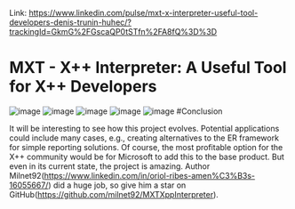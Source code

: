 Link:
https://www.linkedin.com/pulse/mxt-x-interpreter-useful-tool-developers-denis-trunin-huhec/?trackingId=GkmG%2FGscaQP0tSTfn%2FA8fQ%3D%3D

# MXT - X++ Interpreter: A Useful Tool for X++ Developers
![image](https://github.com/user-attachments/assets/9ad6c183-f1c3-4fbc-88d0-a668ec7754fa)
![image](https://github.com/user-attachments/assets/274a621c-5525-4e42-8fe8-ebcd26d2c0ec)
![image](https://github.com/user-attachments/assets/a7ab01b5-b97b-4a34-a4cd-1870d412a8d8)
![image](https://github.com/user-attachments/assets/599eec25-c800-4ac4-9dc4-ab3b84ac5d99)
![image](https://github.com/user-attachments/assets/2a0ae054-7dd6-4ce0-9bff-0473d2cbc177)
#Conclusion

It will be interesting to see how this project evolves. Potential applications could include many cases, e.g., creating alternatives to the ER framework for simple reporting solutions.
Of course, the most profitable option for the X++ community would be for Microsoft to add this to the base product. But even in its current state, the project is amazing.
Author Milnet92(https://www.linkedin.com/in/oriol-ribes-amen%C3%B3s-16055667/) did a huge job, so give him a star on GitHub(https://github.com/milnet92/MXTXppInterpreter).





